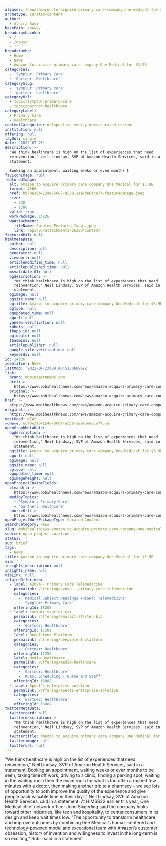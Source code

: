 ```yaml
---
aliases: /news/amazon-to-acquire-primary-care-company-one-medical-for-3-9b
archetype: curated-content
author:
  - Athira Ravi
basePath: /news/
breadcrumbLinks:
  - /
  - /news/
  - ''
breadcrumbs:
  - Home
  - News
  - Amazon to acquire primary care company One Medical for $3.9B
categories:
  - 'Symplur: Primary Care'
  - 'Gartner: Healthcare'
categorySlug:
  - 'symplur: primary care'
  - 'gartner: healthcare'
categoryUrl:
  - topic/symplur-primary-care
  - topic/gartner-healthcare
categoryLabel:
  - Primary Care
  - Healthcare
contentCategories: netspective-medigy-news-curated-content
institution: null
offering: null
layOut: single
date: '2022-07-23'
description: >-
  "We think healthcare is high on the list of experiences that need
  reinvention," Neil Lindsay, SVP of Amazon Health Services, said in a
  statement.

  Booking an appointment, waiting weeks or even months t
favIconImage: null
featuredImage:
  alt: Amazon to acquire primary care company One Medical for $3.9B
  format: JPEG
  href: bb70e39b-124a-5607-a538-1ea7de6ace77-featuredImage.jpeg
  size:
    - 630
    - 1200
  valid: true
  workPackage: 14226
  wpAttachment:
    fileName: Curated_Featured_Image.jpeg
    link: /api/v3/attachments/26103/content
featuredPdf: null
htmlMetaData:
  author: null
  description: null
  generator: null
  viewport: null
  articlemodified_time: null
  articlepublished_time: null
  msvalidate.01: null
  ogdescription: >-
    "We think healthcare is high on the list of experiences that need
    reinvention," Neil Lindsay, SVP of Amazon Health Services, said in a
    statement.
  ogimage: null
  ogsite_name: null
  ogtitle: Amazon to acquire primary care company One Medical for $3.9B
  ogtype: null
  ogupdated_time: null
  ogurl: null
  yandex-verification: null
  robots: null
  fbapp_id: null
  oglocale: null
  fbadmins: null
  articlepublisher: null
  google-site-verification: null
  keywords: null
id: 14226
identifier: News
lastMod: '2022-07-23T09:40:51.068962Z'
link:
  brand: mobihealthnews.com
  href: >-
    https://www.mobihealthnews.com/news/amazon-acquire-primary-care-company-one-medical-39b
  original: >-
    https://www.mobihealthnews.com/news/amazon-acquire-primary-care-company-one-medical-39b
href: >-
  https://www.mobihealthnews.com/news/amazon-acquire-primary-care-company-one-medical-39b
original: >-
  https://www.mobihealthnews.com/news/amazon-acquire-primary-care-company-one-medical-39b
mastHead: NEWS
mdName: bb70e39b-124a-5607-a538-1ea7de6ace77.md
openGraphMetaData:
  ogdescription: >-
    "We think healthcare is high on the list of experiences that need
    reinvention," Neil Lindsay, SVP of Amazon Health Services, said in a
    statement.
  ogtitle: Amazon to acquire primary care company One Medical for $3.9B
  ogurl: null
  ogimage: null
  ogsite_name: null
  ogtype: null
  ogupdated_time: null
  ogimageheight: null
openProjectCustomFields:
  cleanUrl: >-
    https://www.mobihealthnews.com/news/amazon-acquire-primary-care-company-one-medical-39b
  medigyTopics:
    - 'Symplur: Primary Care'
    - 'Gartner: Healthcare'
  sourceUrl: >-
    https://www.mobihealthnews.com/news/amazon-acquire-primary-care-company-one-medical-39b
openProjectWorkPackageType: Curated Content
searchCategory: News
slug: mobihealthnews-amazon-to-acquire-primary-care-company-one-medical-for-3-9b
source: open-project-curations
status: ''
sub: brief
tags:
  - News
title: Amazon to acquire primary care company One Medical for $3.9B
via: ' '
insights_description: null
insights_name: null
viaLink: null
relatedOfferings:
  - label: AZOVA - Primary Care Telemedicine
    permalink: /offering/azova---primary-care-telemedicine
    categories:
      - 'Medical Subject Headings (MeSH): Telemedicine'
      - 'Symplur: Primary Care'
    offeringId: 18205
  - label: Emulait Starter Kit
    permalink: /offering/emulait-starter-kit
    categories:
      - 'Gartner: Healthcare'
    offeringId: 17281
  - label: DeepIntent Platform
    permalink: /offering/deepintent-platform
    categories:
      - 'Gartner: Healthcare'
    offeringId: 17259
  - label: Medix Healthcare
    permalink: /offering/medix-healthcare
    categories:
      - 'Gartner: Healthcare'
      - 'KLAS: Scheduling - Nurse and Staff'
    offeringId: 16888
  - label: Spect's enterprise solution
    permalink: /offering/spects-enterprise-solution
    categories:
      - 'Gartner: Healthcare'
    offeringId: 16087
twitterMetaData:
  twittercard: null
  twitterdescription: >-
    "We think healthcare is high on the list of experiences that need
    reinvention," Neil Lindsay, SVP of Amazon Health Services, said in a
    statement.
  twittertitle: Amazon to acquire primary care company One Medical for $3.9B
  twitterimage: null
  twitterurl: null
---
```

<p>"We think healthcare is high on the list of experiences that need reinvention," Neil Lindsay, SVP of Amazon Health Services, said in a statement.
Booking an appointment, waiting weeks or even months to be seen, taking time off work, driving to a clinic, finding a parking spot, waiting in the waiting room then the exam room for what is too often a rushed few minutes with a doctor, then making another trip to a pharmacy – we see lots of opportunity to both improve the quality of the experience and give people back valuable time in their days," Neil Lindsay, SVP of Amazon Health Services, said in a statement.
At HIMSS22 earlier this year, One Medical chief network officer John Singerling said the company looks toward other industries, like tech and hospitality, to center consumers in its design and keep wait times low.
"The opportunity to transform healthcare and improve outcomes by combining One Medical’s human-centered and technology-powered model and exceptional team with Amazon’s customer obsession, history of invention and willingness to invest in the long-term is so exciting," Rubin said in a statement.</p>